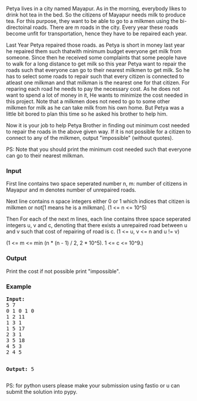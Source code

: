 <p>Petya lives in a city named Mayapur. As in the morning, everybody likes to drink hot tea in the bed. So the citizens of Mayapur needs milk to produce tea. For this purpose, they want to be able to go to a milkmen using the bi-directoinal roads. There are m roads in the city. Every year these roads become unfit for transportation, hence they have to be repaired each year.</p>
<p>Last Year Petya repaired those roads. as Petya is short in money last year he repaired them such thatwith minimum budget&nbsp;everyone get milk from someone. Since then he received some complaints that some people have to walk for a long distance to get milk so this year Petya want to repair the roads such that everyone can go to their nearest milkmen to get milk. So he has to select some roads to repair such that every citizen is connected to atleast one milkman and that milkman is the nearest one for that citizen. For reparing each road he needs to pay the necessary cost. As he does not want to spend a lot of money in it, He wants to minimize the cost needed in this project. Note that a milkmen does not need to go to some other milkmen for milk as he can take milk from his own home. But Petya was a little bit bored to plan this time so he asked his brother to help him.</p>
<p>Now it is your job to help Petya Brother in finding out minimum cost needed to repair the roads in the above given way. If it is not possible for a citizen to connect to any of the milkmen, output "impossible" (without quotes).</p>
<p>PS: Note that you should print the minimum cost needed such that everyone can go to their nearest milkman.</p>
<h3>Input</h3>
<p>First line contains two space seperated number n, m: number of citizens in Mayapur and m denotes number of unrepaired roads.</p>
<p>Next line contains n space integers either 0 or 1 which indices that citizen is milkmen or not[1 means he is a milkman]. (1 &lt;= n &lt;= 10^5)</p>
<p>Then For each of the next m lines, each line contains three space seperated integers u, v and c, denoting that there exists a unrepaired road between u and v such that cost of repairing of road is c. (1 &lt;= u, v &lt;= n and u != v)</p>
<p>(1 &lt;= m &lt;= min (n * (n - 1) / 2, 2 * 10^5). 1 &lt;= c &lt;= 10^9.)</p>
<h3>Output</h3>
<p>Print the cost if not possible print "impossible".</p>
<h3>Example</h3>
<pre><strong>Input:</strong>
5 7
0 1 0 1 0
1 2 11
1 3 1
1 5 17
2 3 1
3 5 18
4 5 3
2 4 5

<strong>Output:</strong>
5
</pre>
<p>
PS: for python users please make your submission using fastio or u can submit the solution into pypy.
</p>